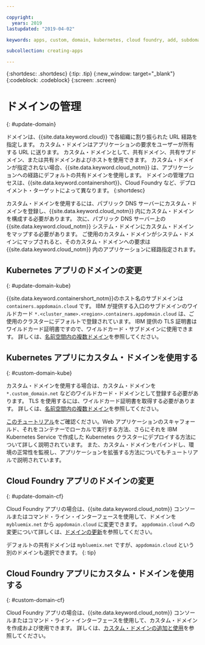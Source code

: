 ```yaml
---

copyright:
  years: 2019
lastupdated: "2019-04-02"

keywords: apps, custom, domain, kubernetes, cloud foundry, add, subdomain, custom domain, dns, domainname, domain name, endpoint, update, migrate

subcollection: creating-apps

---
```


{:shortdesc: .shortdesc}
{:tip: .tip}
{:new_window: target="_blank"}
{:codeblock: .codeblock}
{:screen: .screen}

# ドメインの管理
{: #update-domain}

ドメインは、{{site.data.keyword.cloud}} で各組織に割り振られた URL 経路を指定します。 カスタム・ドメインはアプリケーションの要求をユーザーが所有する URL に送ります。 カスタム・ドメインとして、共有ドメイン、共有サブドメイン、または共有ドメインおよびホストを使用できます。 カスタム・ドメインが指定されない場合、{{site.data.keyword.cloud_notm}} は、アプリケーションへの経路にデフォルトの共有ドメインを使用します。 ドメインの管理プロセスは、{{site.data.keyword.containershort}}、Cloud Foundry など、デプロイメント・ターゲットによって異なります。
{:shortdesc}

カスタム・ドメインを使用するには、パブリック DNS サーバーにカスタム・ドメインを登録し、{{site.data.keyword.cloud_notm}} 内にカスタム・ドメインを構成する必要があります。 次に、パブリック DNS サーバー上の {{site.data.keyword.cloud_notm}} システム・ドメインにカスタム・ドメインをマップする必要があります。 ご使用のカスタム・ドメインがシステム・ドメインにマップされると、そのカスタム・ドメインへの要求は {{site.data.keyword.cloud_notm}} 内のアプリケーションに経路指定されます。

## Kubernetes アプリのドメインの変更
{: #update-domain-kube}

{{site.data.keyword.containershort_notm}}のホスト名のサブドメインは `containers.appdomain.cloud` です。 IBM が提供する入口のサブドメインのワイルドカード `*.<cluster_name>.<region>.containers.appdomain.cloud` は、ご使用のクラスターにデフォルトで登録されています。 IBM 提供の TLS 証明書はワイルドカード証明書ですので、ワイルドカード・サブドメインに使用できます。 詳しくは、[名前空間内の複数ドメイン](/docs/containers?topic=containers-ingress#multi-domains)を参照してください。

## Kubernetes アプリにカスタム・ドメインを使用する
{: #custom-domain-kube}

カスタム・ドメインを使用する場合は、カスタム・ドメインを `*.custom_domain.net` などのワイルドカード・ドメインとして登録する必要があります。 TLS を使用するには、ワイルドカード証明書を取得する必要があります。 詳しくは、[名前空間内の複数ドメイン](/docs/containers?topic=containers-ingress#multi-domains)を参照してください。

[このチュートリアル](/docs/tutorials?topic=solution-tutorials-scalable-webapp-kubernetes)をご確認ください。Web アプリケーションのスキャフォールド、それをコンテナーでローカルで実行する方法、さらにそれを IBM Kubernetes Service で作成した Kubernetes クラスターにデプロイする方法について詳しく説明されています。 また、カスタム・ドメインをバインドし、環境の正常性を監視し、アプリケーションを拡張する方法についてもチュートリアルで説明されています。

## Cloud Foundry アプリのドメインの変更
{: #update-domain-cf}

Cloud Foundry アプリの場合は、{{site.data.keyword.cloud_notm}} コンソールまたはコマンド・ライン・インターフェースを使用して、ドメインを `mybluemix.net` から `appdomain.cloud` に変更できます。 `appdomain.cloud` への変更について詳しくは、[ドメインの更新](/docs/cloud-foundry-public?topic=cloud-foundry-public-update-domain)を参照してください。

デフォルトの共有ドメインは `mybluemix.net` ですが、`appdomain.cloud` という別のドメインも選択できます。
{: tip}

## Cloud Foundry アプリにカスタム・ドメインを使用する
{: #custom-domain-cf}

Cloud Foundry アプリの場合は、{{site.data.keyword.cloud_notm}} コンソールまたはコマンド・ライン・インターフェースを使用して、カスタム・ドメインを作成および使用できます。 詳しくは、[カスタム・ドメインの追加と使用](/docs/cloud-foundry-public?topic=cloud-foundry-public-custom-domains)を参照してください。

